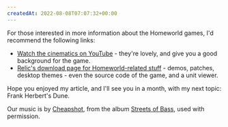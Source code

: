 ```yaml
---
createdAt: 2022-08-08T07:07:32+00:00
---
```

For those interested in more information about the Homeworld games, I'd recommend the following links:

-   [Watch the cinematics on YouTube](http://www.youtube.com/watch?v=yrW4jkQdmjI) - they're lovely, and give you a good background for the game.
-   [Relic's download page for Homeworld-related stuff](http://www.google.com/url?q=http%3A%2F%2Fwww.relicnews.com%2Fhomeworld%2Fhw-downloads%2F&sa=D&sntz=1&usg=AOvVaw3N8_snv6K_IvB0Qh7X8Q3A) - demos, patches, desktop themes - even the source code of the game, and a unit viewer.

Hope you enjoyed my article, and I'll see you in a month, with my next topic: Frank Herbert's Dune.

Our music is by [Cheapshot](http://www.google.com/url?q=http%3A%2F%2Fcheapshot.bandcamp.com%2F&sa=D&sntz=1&usg=AOvVaw3J_lcLHGoe0H35SYfEi8L9), from the album [Streets of Bass](http://www.google.com/url?q=http%3A%2F%2Fcheapshot.bandcamp.com%2Falbum%2Fstreets-of-bass&sa=D&sntz=1&usg=AOvVaw1lSr2DHjqUDkFll1KQE4Hd), used with permission.